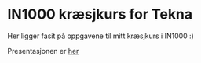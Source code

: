 # IN1000 kræsjkurs for Tekna

Her ligger fasit på oppgavene til mitt kræsjkurs i IN1000 :)

Presentasjonen er [her](https://drive.google.com/file/d/1O5w2-NLs1nGguHvoEoZwtAWUsAlyvG4I/view?usp=sharing)
